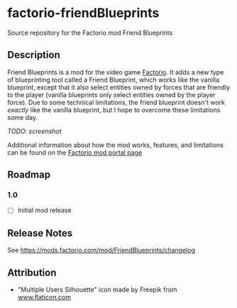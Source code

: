 # factorio-friendBlueprints
Source repository for the Factorio mod Friend Blueprints

## Description

Friend Blueprints is a mod for the video game [Factorio](https://factorio.com/).  It adds a new type of blueprinting tool called a Friend Blueprint, which works like the vanilla blueprint, except that it also select entities owned by forces that are friendly to the player (vanilla blueprints only select entities owned by the player force).  Due to some technical limitations, the friend blueprint doesn't work _exactly_ like the vanilla blueprint, but I hope to overcome these limitations some day.

_TODO: screenshot_

Additional information about how the mod works, features, and limitations can be found on the [Factorio mod portal page](https://mods.factorio.com/mod/FriendBlueprints)

## Roadmap

### 1.0
- [ ] Initial mod release

## Release Notes

See https://mods.factorio.com/mod/FriendBlueprints/changelog

## Attribution

- "Multiple Users Silhouette" icon made by Freepik from www.flaticon.com
